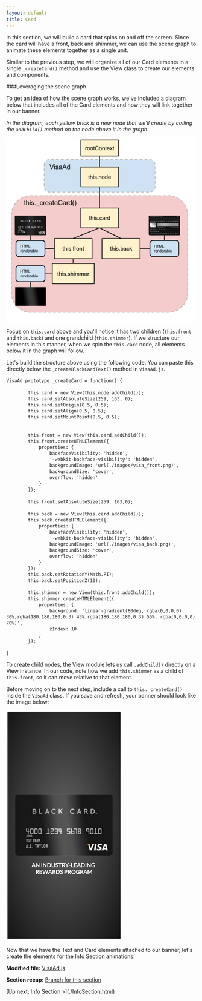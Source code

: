 ```yaml
---
layout: default
title: Card
---
```


<span class="intro-graf">In this section, we will build a card that spins on and off the screen. Since the card will have a front, back and shimmer, we can use the scene graph to animate these elements together as a single unit. </span>

Similar to the previous step, we will organize all of our Card elements in a single `_createCard()` method and use the View class to create our elements and components. 

###Leveraging the scene graph

To get an idea of how the scene graph works, we've included a diagram below that includes all of the Card elements and how they will link together in our banner. 

_In the diagram, each yellow brick is a new node that we'll create by calling the `addChild()` method on the node above it in the graph._ 


![createcard](./assets/images/createcard.png)

Focus on `this.card` above and you'll notice it has two children (`this.front` and `this.back`) and one grandchild (`this.shimmer`). If we structure our elements in this manner, when we spin the `this.card` node, all elements below it in the graph will follow.  

Let's build the structure above using the following code. You can paste this directly below the `_createBlackCardText()` method in `VisaAd.js`.


    VisaAd.prototype._createCard = function() {

            this.card = new View(this.node.addChild());
            this.card.setAbsoluteSize(259, 163, 0);
            this.card.setOrigin(0.5, 0.5);
            this.card.setAlign(0.5, 0.5);
            this.card.setMountPoint(0.5, 0.5);


            this.front = new View(this.card.addChild());
            this.front.createHTMLElement({
                properties: {
                    backfaceVisibility: 'hidden',
                    '-webkit-backface-visibility': 'hidden',
                    backgroundImage: 'url(./images/visa_front.png)',
                    backgroundSize: 'cover',
                    overflow: 'hidden'
                }
            });
        
            this.front.setAbsoluteSize(259, 163,0);

            this.back = new View(this.card.addChild());
            this.back.createHTMLElement({
                properties: {
                    backfaceVisibility: 'hidden',
                    '-webkit-backface-visibility': 'hidden',
                    backgroundImage: 'url(./images/visa_back.png)',
                    backgroundSize: 'cover',
                    overflow: 'hidden'
                }
            });
            this.back.setRotationY(Math.PI);
            this.back.setPositionZ(10);

            this.shimmer = new View(this.front.addChild());
            this.shimmer.createHTMLElement({
                properties: {
                    background: 'linear-gradient(80deg, rgba(0,0,0,0) 30%,rgba(180,180,180,0.3) 45%,rgba(180,180,180,0.3) 55%, rgba(0,0,0,0) 70%)',
                    zIndex: 10
                }
            });

    }

To create child nodes, the View module lets us call `.addChild()` directly on a View instance. In our code, note how we add `this.shimmer` as a child of `this.front`, so it can move relative to that element. 


Before moving on to the next step, include a call to `this._createCard()` inside the `VisaAd` class. If you save and refresh, your banner should look like the image below:

![textadded](./assets/images/CardAdded.png)

Now that we have the Text and Card elements attached to our banner, let's create the elements for the Info Section animations.

<div class="sidenote--other">
<p><strong>Modified file:</strong> <a href="https://github.com/Famous/lesson-visablack-steps/blob/step3/AddCard/src/start/VisaAd.js">VisaAd.js</a></p>
</div>


<div class="sidenote">
<p><strong>Section recap:</strong> <a href="https://github.com/Famous/lesson-visablack-steps/tree/step3/AddCard">Branch for this section</a></p>
</div>

<span class="cta">
[Up next: Info Section &raquo;](./InfoSection.html)
</span>